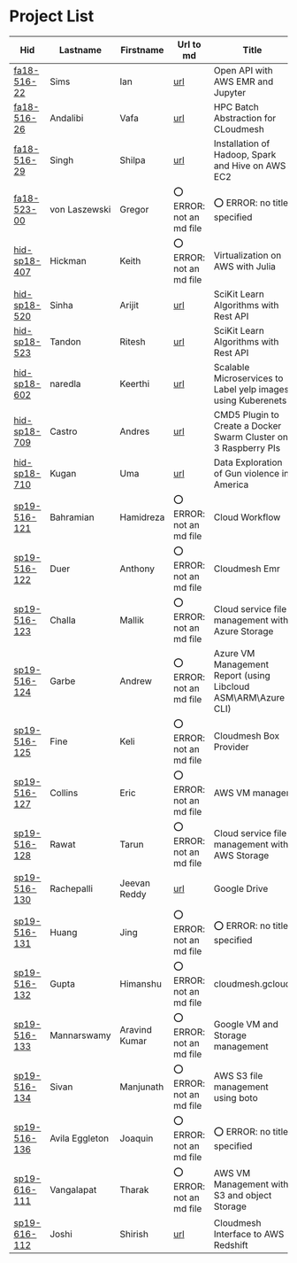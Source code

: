 # Project List

| Hid                                                                 | Lastname       | Firstname     | Url to md                                                                                                     | Title                                                           |
|---------------------------------------------------------------------|----------------|---------------|---------------------------------------------------------------------------------------------------------------|-----------------------------------------------------------------|
| [fa18-516-22](https://github.com/cloudmesh-community/fa18-516-22)   | Sims           | Ian           | [url](https://github.com/cloudmesh-community/fa18-516-22/blob/master/project-report/report.md)                | Open API with AWS EMR and Jupyter                               |
| [fa18-516-26](https://github.com/cloudmesh-community/fa18-516-26)   | Andalibi       | Vafa          | [url](https://github.com/cloudmesh/cloudmesh-batch/blob/master/README.md)                                     | HPC Batch Abstraction for CLoudmesh                             |
| [fa18-516-29](https://github.com/cloudmesh-community/fa18-516-29)   | Singh          | Shilpa        | [url](https://github.com/cloudmesh-community/fa18-516-29/tree/master/project-report/report.md)                | Installation of Hadoop, Spark and Hive on AWS EC2               |
| [fa18-523-00](https://github.com/cloudmesh-community/fa18-523-00)   | von Laszewski  | Gregor        | :o: ERROR: not an md file                                                                                     | :o: ERROR: no title specified                                   |
| [hid-sp18-407](https://github.com/cloudmesh-community/hid-sp18-407) | Hickman        | Keith         | :o: ERROR: not an md file                                                                                     | Virtualization on AWS with Julia                                |
| [hid-sp18-520](https://github.com/cloudmesh-community/hid-sp18-520) | Sinha          | Arijit        | [url](https://github.com/cloudmesh-community/hid-sp18-523/tree/master/project-report/report.md)               | SciKit Learn Algorithms with Rest API                           |
| [hid-sp18-523](https://github.com/cloudmesh-community/hid-sp18-523) | Tandon         | Ritesh        | [url](https://github.com/cloudmesh-community/hid-sp18-523/tree/master/project-report/report.md)               | SciKit Learn Algorithms with Rest API                           |
| [hid-sp18-602](https://github.com/cloudmesh-community/hid-sp18-602) | naredla        | Keerthi       | [url](https://github.com/cloudmesh-community/hid-sp18-602/tree/master/project-report/report.md)               | Scalable Microservices to Label yelp images using Kuberenets    |
| [hid-sp18-709](https://github.com/cloudmesh-community/hid-sp18-709) | Castro         | Andres        | [url](https://github.com/cloudmesh-community/hid-sp18-709/blob/master/project-report/report.md)               | CMD5 Plugin to Create a Docker Swarm Cluster on 3 Raspberry PIs |
| [hid-sp18-710](https://github.com/cloudmesh-community/hid-sp18-710) | Kugan          | Uma           | [url](https://github.com/cloudmesh-community/hid-sp18-710/blob/master/project-report/report.md)               | Data Exploration of Gun violence in America                     |
| [sp19-516-121](https://github.com/cloudmesh-community/sp19-516-121) | Bahramian      | Hamidreza     | :o: ERROR: not an md file                                                                                     | Cloud Workflow                                                  |
| [sp19-516-122](https://github.com/cloudmesh-community/sp19-516-122) | Duer           | Anthony       | :o: ERROR: not an md file                                                                                     | Cloudmesh Emr                                                   |
| [sp19-516-123](https://github.com/cloudmesh-community/sp19-516-123) | Challa         | Mallik        | :o: ERROR: not an md file                                                                                     | Cloud service file management with Azure Storage                |
| [sp19-516-124](https://github.com/cloudmesh-community/sp19-516-124) | Garbe          | Andrew        | :o: ERROR: not an md file                                                                                     | Azure VM Management Report (using Libcloud ASM\ARM\Azure CLI)   |
| [sp19-516-125](https://github.com/cloudmesh-community/sp19-516-125) | Fine           | Keli          | :o: ERROR: not an md file                                                                                     | Cloudmesh Box Provider                                          |
| [sp19-516-127](https://github.com/cloudmesh-community/sp19-516-127) | Collins        | Eric          | :o: ERROR: not an md file                                                                                     | AWS VM manager                                                  |
| [sp19-516-128](https://github.com/cloudmesh-community/sp19-516-128) | Rawat          | Tarun         | :o: ERROR: not an md file                                                                                     | Cloud service file management with AWS Storage                  |
| [sp19-516-130](https://github.com/cloudmesh-community/sp19-516-130) | Rachepalli     | Jeevan Reddy  | [url](https://github.com/cloudmesh/cloudmesh-storage/tree/master/cloudmesh/storage/provider/gdrive/README.md) | Google Drive                                                    |
| [sp19-516-131](https://github.com/cloudmesh-community/sp19-516-131) | Huang          | Jing          | :o: ERROR: not an md file                                                                                     | :o: ERROR: no title specified                                   |
| [sp19-516-132](https://github.com/cloudmesh-community/sp19-516-132) | Gupta          | Himanshu      | :o: ERROR: not an md file                                                                                     | cloudmesh.gcloud                                                |
| [sp19-516-133](https://github.com/cloudmesh-community/sp19-516-133) | Mannarswamy    | Aravind Kumar | :o: ERROR: not an md file                                                                                     | Google VM and Storage management                                |
| [sp19-516-134](https://github.com/cloudmesh-community/sp19-516-134) | Sivan          | Manjunath     | :o: ERROR: not an md file                                                                                     | AWS S3 file management using boto                               |
| [sp19-516-136](https://github.com/cloudmesh-community/sp19-516-136) | Avila Eggleton | Joaquin       | :o: ERROR: not an md file                                                                                     | :o: ERROR: no title specified                                   |
| [sp19-616-111](https://github.com/cloudmesh-community/sp19-616-111) | Vangalapat     | Tharak        | :o: ERROR: not an md file                                                                                     | AWS VM Management with S3 and object Storage                    |
| [sp19-616-112](https://github.com/cloudmesh-community/sp19-616-112) | Joshi          | Shirish       | [url](https://github.com/cloudmesh-community/sp19-616-112/blob/master/project-report/report.md)               | Cloudmesh Interface to AWS Redshift                             |
